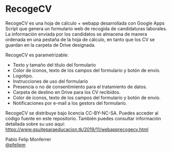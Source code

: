 # RecogeCV

RecogeCV es una hoja de cálculo + webapp desarrollada con Google Apps Script que genera un formulario web de recogida de candidaturas laborales. La información enviada por los candidatos se almacena de manera ordenada en una pestaña de la hoja de cálculo, en tanto que los CV se guardan en la carpeta de Drive designada.

RecogeCV es parametrizable:
<ul>
  <li> Texto y tamaño del título del formulario
  <li> Color de iconos, texto de los campos del formulario y botón de envío.
  <li> Logotipo.
  <li> Instrucciones de uso del formulario
  <li> Presencia o no de consentimiento para el tratamiento de datos.
  <li> Carpeta de destino en Drive para los CV recibidos.
  <li> Color de iconos, texto de los campos del formulario y botón de envío.    
  <li> Notificaciones por e-mail a los gestors del formulario.
</ul>

RecogeCV se distribuye bajo licencia CC-BY-NC-SA. Puedes acceder al código fuente en este repositorio. También puedes consultar información detallada sobre su uso aquí: https://www.gsuiteparaeducacion.tk/2019/11/webapprecogecv.html

Pablo Felip Monferrer<br>
<a href="https://twitter.com/pfelipm" target="_blank">@pfelipm</a>
